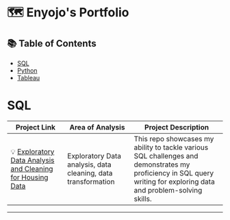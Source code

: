 # 🗺 Enyojo's Portfolio

## 📚 Table of Contents
- [SQL](#sql)
- [Python](#python)
- [Tableau](#tableau)

# SQL

| Project Link | Area of Analysis | Project Description | 
|---|---|---|
| 💡 [Exploratory Data Analysis and Cleaning for Housing Data](https://github.com/enyo-ojo/SQL-ETL-) | Exploratory Data analysis, data cleaning, data transformation | This repo showcases my ability to tackle various SQL challenges and demonstrates my proficiency in SQL query writing for exploring data and problem-solving skills. | 

***
